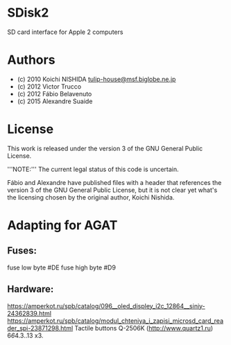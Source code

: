 # SDisk2
SD card interface for Apple 2 computers

# Authors
* (c) 2010 Koichi NISHIDA <tulip-house@msf.biglobe.ne.jp>
* (c) 2012 Victor Trucco
* (c) 2012 Fábio Belavenuto
* (c) 2015 Alexandre Suaide

# License
This work is released under the version 3 of the GNU General Public License.

'''NOTE:'''
The current legal status of this code is uncertain.

Fábio and Alexandre have published files with a header that references the version 3 of the GNU General Public License, but it is not clear yet what's the licensing chosen by the original author, Koichi Nishida.

# Adapting for AGAT

## Fuses:
fuse low byte #DE
fuse high byte #D9

## Hardware:
https://amperkot.ru/spb/catalog/096__oled_displey_i2c_12864__siniy-24362839.html
https://amperkot.ru/spb/catalog/modul_chteniya_i_zapisi_microsd_card_reader_spi-23871298.html
Tactile buttons Q-2506K (http://www.quartz1.ru) 6*6*4.3..13 x3.
